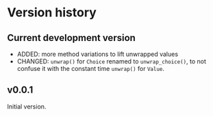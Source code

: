 # Version history


## Current development version

* ADDED: more method variations to lift unwrapped values
* CHANGED: `unwrap()` for `Choice` renamed to `unwrap_choice()`, to not confuse it with the constant time `unwrap()` for `Value`.


## v0.0.1

Initial version.
